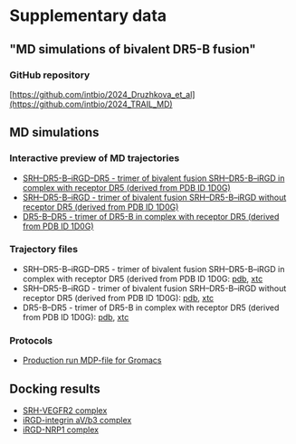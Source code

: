 # Supplementary data
## "MD simulations of bivalent DR5-B fusion"

### GitHub repository
[https://github.com/intbio/2024_Druzhkova_et_al](https://github.com/intbio/2024_TRAIL_MD)

## MD simulations
### Interactive preview of MD trajectories
- [SRH–DR5-B–iRGD–DR5 - trimer of bivalent fusion SRH–DR5-B–iRGD in complex with receptor DR5 (derived from PDB ID 1D0G)](trimer_peptides_DR5)
- [SRH–DR5-B–iRGD - trimer of bivalent fusion SRH–DR5-B–iRGD without receptor DR5 (derived from PDB ID 1D0G)](trimer_peptides)
- [DR5-B–DR5 - trimer of DR5-B in complex with receptor DR5 (derived from PDB ID 1D0G)](trimer_DR5)

### Trajectory files
- SRH–DR5-B–iRGD–DR5 - trimer of bivalent fusion SRH–DR5-B–iRGD in complex with receptor DR5 (derived from PDB ID 1D0G: [pdb](trj/trimer_peptides_DR5.pdb), [xtc](trj/trimer_peptides_DR5.xtc)
- SRH–DR5-B–iRGD - trimer of bivalent fusion SRH–DR5-B–iRGD without receptor DR5 (derived from PDB ID 1D0G): [pdb](trj/trimer_peptides.pdb), [xtc](trj/trimer_peptides.xtc)
- DR5-B–DR5 - trimer of DR5-B in complex with receptor DR5 (derived from PDB ID 1D0G): [pdb](trj/trimer_DR5.pdb), [xtc](trj/trimer_DR5.xtc)

### Protocols
- [Production run MDP-file for Gromacs](MD_production_protocol.mdp)

## Docking results 
- [SRH-VEGFR2 complex](docking_SRH_VEGFR2.md)
- [iRGD-integrin aV/b3 complex](docking_iRGD_aVb3.md)
- [iRGD-NRP1 complex](docking_iRGD_NRP1.md)
